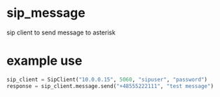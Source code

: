 # sip_message
sip client to send message to asterisk

# example use

```python
sip_client = SipClient("10.0.0.15", 5060, "sipuser", "password")
response = sip_client.message.send("+48555222111", "test message")
```
